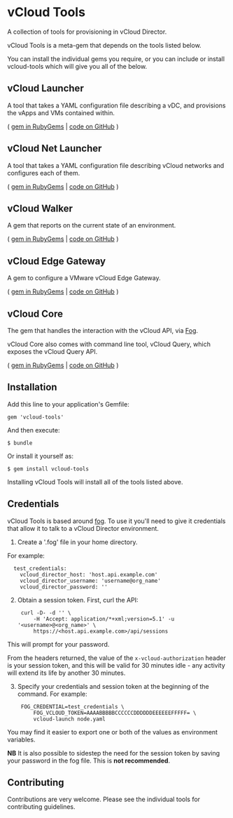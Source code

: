 vCloud Tools
============
A collection of tools for provisioning in vCloud Director.

vCloud Tools is a meta-gem that depends on the tools listed below.

You can install the individual gems you require, or you can include or install vcloud-tools which will give you all of the below.

## vCloud Launcher

A tool that takes a YAML configuration file describing a vDC, and provisions
the vApps and VMs contained within.

( [gem in RubyGems](http://rubygems.org/gems/vcloud-launcher) | [code on GitHub](https://github.com/alphagov/vcloud-launcher) )


## vCloud Net Launcher

A tool that takes a YAML configuration file describing vCloud networks and configures each of them.

( [gem in RubyGems](http://rubygems.org/gems/vcloud-net_launcher) | [code on GitHub](https://github.com/alphagov/vcloud-net_launcher) )

## vCloud Walker
A gem that reports on the current state of an environment.

( [gem in RubyGems](http://rubygems.org/gems/vcloud-walker) | [code on GitHub](https://github.com/alphagov/vcloud-walker) )

## vCloud Edge Gateway
A gem to configure a VMware vCloud Edge Gateway.

( [gem in RubyGems](http://rubygems.org/gems/vcloud-edge_gateway) | [code on GitHub](https://github.com/alphagov/vcloud-edge_gateway) )

## vCloud Core

The gem that handles the interaction with the vCloud API, via [Fog](http://fog.io/).

vCloud Core also comes with command line tool, vCloud Query, which exposes the vCloud Query API.

( [gem in RubyGems](http://rubygems.org/gems/vcloud-core) | [code on GitHub](https://github.com/alphagov/vcloud-core) )


## Installation

Add this line to your application's Gemfile:

    gem 'vcloud-tools'

And then execute:

    $ bundle

Or install it yourself as:

    $ gem install vcloud-tools

Installing vCloud Tools will install all of the tools listed above.

## Credentials

vCloud Tools is based around [fog](http://fog.io/). To use it you'll need to give it credentials that allow it to talk to a vCloud Director environment.

1. Create a '.fog' file in your home directory.

  For example:

      test_credentials:
        vcloud_director_host: 'host.api.example.com'
        vcloud_director_username: 'username@org_name'
        vcloud_director_password: ''

2. Obtain a session token. First, curl the API:

        curl -D- -d '' \
            -H 'Accept: application/*+xml;version=5.1' -u '<username>@<org_name>' \
            https://<host.api.example.com>/api/sessions

  This will prompt for your password.

  From the headers returned, the value of the `x-vcloud-authorization` header is your session token, and this will be valid for 30 minutes idle - any activity will extend its life by another 30 minutes.

3. Specify your credentials and session token at the beginning of the command. For example:

        FOG_CREDENTIAL=test_credentials \
            FOG_VCLOUD_TOKEN=AAAABBBBBCCCCCCDDDDDDEEEEEEFFFFF= \
            vcloud-launch node.yaml

  You may find it easier to export one or both of the values as environment variables.

  **NB** It is also possible to sidestep the need for the session token by saving your password in the fog file. This is **not recommended**.

## Contributing

Contributions are very welcome. Please see the individual tools for contributing guidelines.
